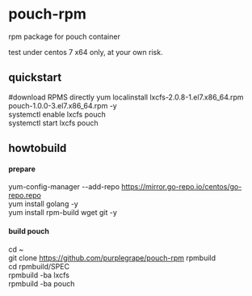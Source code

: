 # pouch-rpm
rpm package for pouch container

test under centos 7 x64 only, at your own risk.

## quickstart
#download RPMS directly
yum localinstall lxcfs-2.0.8-1.el7.x86_64.rpm pouch-1.0.0-3.el7.x86_64.rpm -y  
systemctl enable lxcfs pouch  
systemctl start lxcfs pouch  

## howtobuild
#### prepare
yum-config-manager --add-repo https://mirror.go-repo.io/centos/go-repo.repo  
yum install golang -y  
yum install rpm-build wget git -y  

#### build pouch
cd ~  
git clone https://github.com/purplegrape/pouch-rpm rpmbuild  
cd rpmbuild/SPEC  
rpmbuild -ba lxcfs  
rpmbuild -ba pouch  

